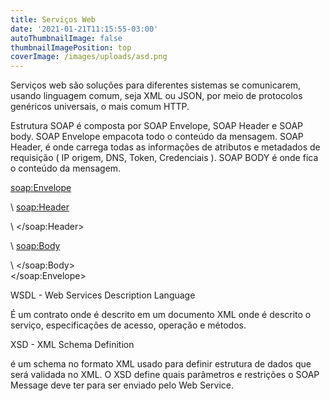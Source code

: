 ```yaml
---
title: Serviços Web
date: '2021-01-21T11:15:55-03:00'
autoThumbnailImage: false
thumbnailImagePosition: top
coverImage: /images/uploads/asd.png
---
```

Serviços web são soluções para diferentes sistemas se comunicarem, usando linguagem comum, seja XML ou JSON, por meio de protocolos genéricos universais, o mais comum HTTP.

Estrutura SOAP é composta por SOAP Envelope, SOAP Header e SOAP body. SOAP Envelope empacota todo o conteúdo da mensagem. SOAP Header, é onde carrega todas as informações de atributos e metadados de requisição ( IP origem, DNS, Token, Credenciais ). SOAP BODY é onde fica o conteúdo da mensagem. 

<soap:Envelope>

\    <soap:Header>

\    </soap:Header>

\    <soap:Body>

\    </soap:Body>\
</soap:Envelope>



WSDL - Web Services Description Language

É um contrato onde é descrito em um documento XML onde é descrito o serviço, especificações de acesso, operação e métodos.

XSD - XML Schema Definition

é um schema no formato XML usado para definir estrutura de dados que será validada no XML. O XSD define quais parâmetros e restrições o SOAP Message deve ter para ser enviado pelo Web Service.
